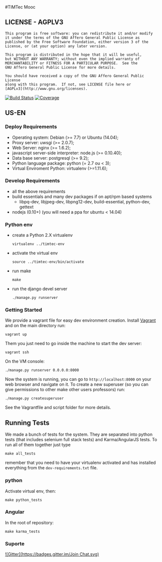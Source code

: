 #TIMTec Mooc

## LICENSE - AGPLV3 

    This program is free software: you can redistribute it and/or modify
    it under the terms of the GNU Affero General Public License as
    published by the Free Software Foundation, either version 3 of the
    License, or (at your option) any later version.

    This program is distributed in the hope that it will be useful,
    but WITHOUT ANY WARRANTY; without even the implied warranty of
    MERCHANTABILITY or FITNESS FOR A PARTICULAR PURPOSE.  See the
    GNU Affero General Public License for more details.

    You should have received a copy of the GNU Affero General Public License
    along with this program.  If not, see LICENSE file here or 
    [AGPLv3](http://www.gnu.org/licenses).

[![Build Status](https://drone.io/github.com/hacklabr/timtec/status.png)](https://drone.io/github.com/hacklabr/timtec/latest)
[![Coverage](https://coveralls.io/repos/hacklabr/timtec/badge.png)](https://coveralls.io/r/hacklabr/timtec)

## US-EN

### Deploy Requirements
* Operating system: Debian (>= 7.7) or Ubuntu (14.04);
* Proxy server: uwsgi (>= 2.0.7);
* Web Server: nginx (>= 1.6.2);
* javascript server-side interpreter: node.js (>= 0.10.40);
* Data base server: postgresql (>= 9.2);
* Python language package: python (= 2.7 ou < 3);
* Virtual Enviroment Python: virtualenv (>=1.11.6);

### Develop Requirements
* all the above requirements
* build essentials and many dev packages if on apt/rpm based systems
    * libpq-dev, libjpeg-dev, libpng12-dev, build-essential, python-dev, gettext
* nodejs (0.10+) (you will need a ppa for ubuntu < 14.04)

### Python env
* create a Python 2.X virtualenv

    `virtualenv ../timtec-env`

* activate the virtual env

    `source ../timtec-env/bin/activate`

* run make

    `make`

* run the django devel server

    `./manage.py runserver`

### Getting Started

We provide a vagrant file for easy dev environment creation. Install
[Vagrant](http://www.vagrantup.com/) and on the main directory run:

    vagrant up

Them you just need to go inside the machine to start the dev server:

    vagrant ssh

On the VM console:

    ./manage.py runserver 0.0.0.0:8000

Now the system is running, you can go to `http://localhost:8000` on your web
browser and navigate on it.
To create a new superuser (so you can give permissions to other make other users professors) run:

    ./manage.py createsuperuser

See the Vagrantfile and script folder for more details.

## Running Tests

We made a bunch of tests for the system. They are separated into python tests
(that includes selenium full stack tests) and Karma/AngularJS tests. To run all
of them together just type

    make all_tests

remember that you need to have your virtualenv activated and has installed
everything from the `dev-requirements.txt` file.

### python

Activate virtual env, then:

    make python_tests

### Angular

In the root of repository:

    make karma_tests
    
    
### Suporte
[![Gitter](https://badges.gitter.im/Join Chat.svg)](https://gitter.im/hacklabr/timtec?utm_source=badge&utm_medium=badge&utm_campaign=pr-badge)

